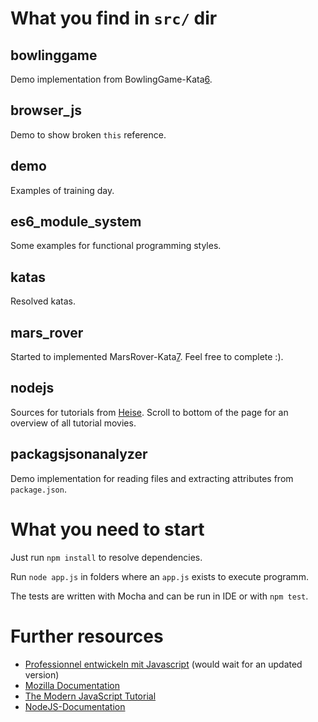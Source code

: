 # What you find in `src/` dir

## bowlinggame
Demo implementation from BowlingGame-Kata[6].

## browser_js
Demo to show broken `this` reference.

## demo
Examples of training day.

## es6_module_system
Some examples for functional programming styles.

## katas
Resolved katas.

## mars_rover
Started to implemented MarsRover-Kata[7]. Feel free to complete :).

## nodejs
Sources for tutorials from [Heise][1]. Scroll to bottom of the page for an overview of all tutorial movies.

## packagsjsonanalyzer
Demo implementation for reading files and extracting attributes from `package.json`.

# What you need to start
Just run `npm install` to resolve dependencies.

Run `node app.js` in folders where an `app.js` exists to execute programm.

The tests are written with Mocha and can be run in IDE or with `npm test`.

# Further resources
* [Professionnel entwickeln mit Javascript][2] (would wait for an updated version)
* [Mozilla Documentation][3]
* [The Modern JavaScript Tutorial][4]
* [NodeJS-Documentation][5]

[1]: https://www.heise.de/developer/artikel/Einfuehrung-in-Node-js-Folge-26-Let-s-code-comparejs-4330258.html
[2]: https://www.amazon.de/Professionell-entwickeln-mit-JavaScript-Enterprise-f%C3%A4higen/dp/3836223791
[3]: https://developer.mozilla.org/de/
[4]: https://javascript.info/
[5]: https://nodejs.org/api/
[6]: https://ccd-school.de/coding-dojo/class-katas/bowling/
[7]: https://veerasundar.com/blog/2018/03/mars-rover-in-javascript-react/
